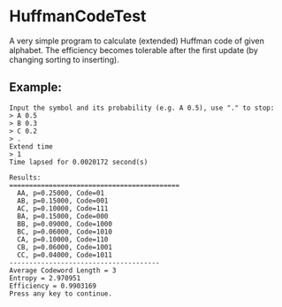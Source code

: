 # HuffmanCodeTest
A very simple program to calculate (extended) Huffman code of given alphabet. The efficiency becomes tolerable after the first update (by changing sorting to inserting).

## Example:

```
Input the symbol and its probability (e.g. A 0.5), use "." to stop:
> A 0.5
> B 0.3
> C 0.2
> .
Extend time
> 1
Time lapsed for 0.0020172 second(s)

Results:
===========================================
  AA, p=0.25000, Code=01
  AB, p=0.15000, Code=001
  AC, p=0.10000, Code=111
  BA, p=0.15000, Code=000
  BB, p=0.09000, Code=1000
  BC, p=0.06000, Code=1010
  CA, p=0.10000, Code=110
  CB, p=0.06000, Code=1001
  CC, p=0.04000, Code=1011
--------------------------------------
Average Codeword Length = 3
Entropy = 2.970951
Efficiency = 0.9903169
Press any key to continue.
```
